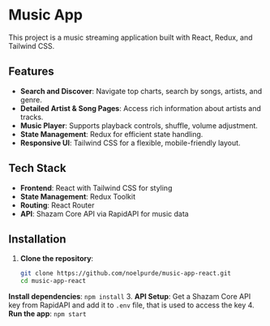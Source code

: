 # Music App

This project is a music streaming application built with React, Redux, and Tailwind CSS.

## Features

- **Search and Discover**: Navigate top charts, search by songs, artists, and genre.
- **Detailed Artist & Song Pages**: Access rich information about artists and tracks.
- **Music Player**: Supports playback controls, shuffle, volume adjustment.
- **State Management**: Redux for efficient state handling.
- **Responsive UI**: Tailwind CSS for a flexible, mobile-friendly layout.

## Tech Stack

- **Frontend**: React with Tailwind CSS for styling
- **State Management**: Redux Toolkit
- **Routing**: React Router
- **API**: Shazam Core API via RapidAPI for music data

## Installation

1. **Clone the repository**:
   ```bash
   git clone https://github.com/noelpurde/music-app-react.git
   cd music-app-react
   ```
**Install dependencies**: `npm install`
3. **API Setup**: Get a Shazam Core API key from RapidAPI and add it to `.env` file, that is used to access the key
4. **Run the app**: `npm start`
